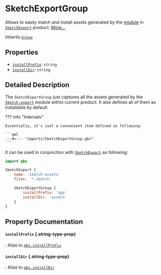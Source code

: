 # SketchExportGroup

Allows to easily match and install assets generated by the [module][export] in [`SketchExport`][product] product. [More…](#detailed-description)

Inherits [`Group`](https://doc.qt.io/qbs/qml-qbslanguageitems-group.html)

## Properties

- [`installPrefix`](#installprefix): `string`
- [`installDir`](#installdir): `string`

## Detailed Description

The `SketchExportGroup` just captures all the assets generated by the [`Sketch.export`][export] module within current product. It also defines all of them as installable by default.

??? info "Internals"

	Essentially, it's just a convenient item defined as following:

	```qml
	---8<--- "imports/SketchExportGroup.qbs"
	```

It can be used in conjunction with [`SketchExport`][product] as following:

```qml hl_lines="7-10"
import qbs

SketchExport {
	name: 'sketch-assets'
	files: '*.sketch'

	SketchExportGroup {
		installPrefix: 'app'
		installDir: 'assets'
	}
}
```

## Property Documentation

#### `installPrefix` {.string-type-prop}

:	Alias to [`qbs.installPrefix`](https://doc.qt.io/qbs/qml-qbsmodules-qbs.html#installPrefix-prop)

#### `installDir` {.string-type-prop}

:	Alias to [`qbs.installDir`](https://doc.qt.io/qbs/qml-qbsmodules-qbs.html#installDir-prop)

[export]: ./index.md
[metadata]: ./metadata.md
[layers]: ./layers.md
[artboards]: ./artboards.md
[pages]: ./pages.md
[preview]: ./preview.md
[product]: ./sketch-export.md
